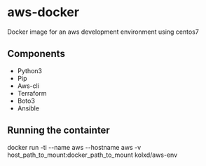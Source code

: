 # aws-docker
Docker image for an aws development environment using centos7

## Components
* Python3
* Pip
* Aws-cli
* Terraform
* Boto3
* Ansible

## Running the containter
docker run -ti --name aws --hostname aws -v host_path_to_mount:docker_path_to_mount kolxd/aws-env
